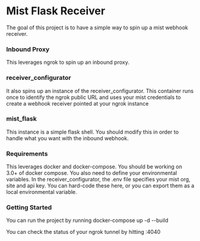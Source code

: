 # Mist Flask Receiver
The goal of this project is to have a simple way to spin up a mist webhook receiver.
### Inbound Proxy
This leverages ngrok to spin up an inbound proxy.
### receiver_configurator
It also spins up an instance of the receiver_configurator.  This container runs once to identify the ngrok public URL and uses your mist credentials to create a webhook receiver pointed at your ngrok instance
### mist_flask
This instance is a simple flask shell.  You should modify this in order to handle what you want with the inbound webhook.

### Requirements
This leverages docker and docker-compose.  You should be working on 3.0+ of docker compose.
You also need to define your environmental variables.  In the receiver_configurator, the .env file specifies your mist org, site and api key.  You can hard-code these here, or you can export them as a local environmental variable.

### Getting Started
You can run the project by running docker-compose up -d --build

You can check the status of your ngrok tunnel by hitting <IP of Docker Host>:4040
